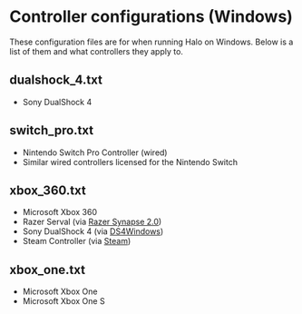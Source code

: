 # Controller configurations (Windows)
These configuration files are for when running Halo on Windows. Below is a list
of them and what controllers they apply to.

## dualshock_4.txt
- Sony DualShock 4

## switch_pro.txt
- Nintendo Switch Pro Controller (wired)
- Similar wired controllers licensed for the Nintendo Switch

## xbox_360.txt
- Microsoft Xbox 360
- Razer Serval (via [Razer Synapse 2.0](https://www2.razer.com/au-en/synapse-2))
- Sony DualShock 4 (via [DS4Windows](http://ds4windows.com/))
- Steam Controller (via [Steam](https://store.steampowered.com/))

## xbox_one.txt
- Microsoft Xbox One
- Microsoft Xbox One S
